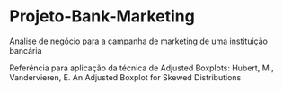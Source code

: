 # Projeto-Bank-Marketing
Análise de negócio para a campanha de marketing de uma instituição bancária

Referência para aplicação da técnica de Adjusted Boxplots: Hubert, M., Vandervieren, E. An Adjusted Boxplot for Skewed Distributions
